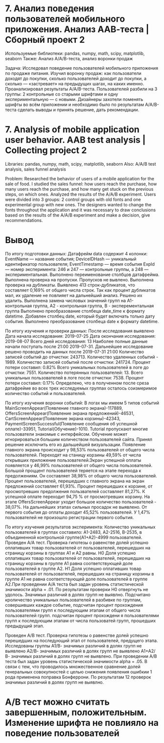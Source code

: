 # 7. Анализ поведения пользователей мобильного приложения. Анализ ААВ-теста | Сборный проект 2
Используемые библиотеки: pandas, numpy, math, scipy, matplotlib, seaborn
Также: Анализ А/А/В-теста, анализ воронки продаж

Задача: Исследовал поведение пользователей мобильного приложения по продаже питания. Изучил воронку продаж: как пользователи доходят до покупки, сколько пользователей доходит до покупки, а сколько — «застревает» на предыдущих шагах, на каких именно. Проанализировал результаты A/A/B-теста. Пользователей разбили на 3 группы: 2 контрольные со старыми шрифтами и одну экспериментальную — с новыми. Дизайнеры захотели поменять шрифты во всём приложении и необходимо было по результатам A/A/B-теста сделать выводы и принять решение, дать рекомендации.

# 7. Analysis of mobile application user behavior. AAB test analysis | Collecting project 2
Libraries: pandas, numpy, math, scipy, matplotlib, seaborn
Also: A/A/B test analysis, sales funnel analysis

Problem: Researched the behavior of users of a mobile application for the sale of food. I studied the sales funnel: how users reach the purchase, how many users reach the purchase, and how many get stuck on the previous steps, on which ones. Analyzed the results of the A/A/B experiment. Users were divided into 3 groups: 2 control groups with old fonts and one experimental group with new ones. The designers wanted to change the fonts throughout the application and it was necessary to draw conclusions based on the results of the A/A/B experiment and make a decision, give recommendations.

# Вывод

По итогу подготовки данных:
Датафрейм data содержит 4 колонки: EventName — название события; DeviceIDHash — уникальный идентификатор пользователя; EventTimestamp — время события ExpId — номер эксперимента: 246 и 247 — контрольные группы, а 248 — экспериментальная.
Выполнено переименование столбцов датафрейма.
Выполнена проверка на пропуски. Пропусков не вывлено.
Выполнена проверка на дубликаты. Выявлено 413 строк-дубликатов, что составляет 0,169% от общего числа строк. Так как процент дубликатов мал, их удаление не повлияет на дальнейший анализ. Решено их удалить.
Выполнена замена числовых значений групп на A1- контрольная группа, А2 - контрольная группа, В - эксперементальная группа
Выполнено преобразование столбеца date_time к формату datetime.
Добавлен столбец date, который будет включать только дату события.
Выполнено преобразование столбеца date к формату datetime.

По итогу изучения и проверки данных:
После исследования выявлено Дата начала исследования: 2019-07-25 Дата окончания исследования: 2019-08-07 Всего дней исследования: 13
Наиболее полные данные начали поступать после 21:00 2019-07-31. Дальнейшее исследование решено проводить на данных после 2019-07-31 21:00
Количество записей событий до отчистки: 243713. Количество удаленных событий - 1989. Количество записей событий после отчистки: 241724. Процент потери составил: 0.82%
Всего уникальных пользователей в логе до отчистки: 7551. Количество потерянных пользователей: 13. Всего уникальных пользователей в логе после отчистки: 7538. Процент потери составил: 0.17%
Определено, что в полученном после среза датафрейме во всех трех исследуемых группах осталось соизмеримое количество событий и пользователей.

По итогу изучения воронки событий:
В логах мы имеем 5 типов событий MainScreenAppear(Появление главного экрана)-117889, OffersScreenAppear(Появление экрана предложений)-46531, CartScreenAppear(Появление экрана корзины)-42343, PaymentScreenSuccessful(Появление сообщения об успешной оплате)-33951, Tutorial(Обучение)-1010. Tutorial пропускают многие пользователи знакомые с интерфейсом. Обучение может игнорироваться большим количеством пользователей сайта. Принял решение исключить его из дальшейшей визуальзации.
Появление главного экрана происходит у 98,53% пользователей от общего числа пользователей. Переходят на станицу корзины 49,59% от числа открывших приложение пользователей.Экран успешной оплаты появляется у 46,99% пользователей от общего числа пользователей. Большой проццент пользователей теряется на этапе перехода к предолжениям. Он составляет 38,98% от общего числа пользователей.
Процент пользователей, перешедших с главного экрана на экран предложений составляет 61,93%. Процент перешедших к корзине, от просмотревших предолжения пользвателей составляет 81,27%. К успешной оплате переходит 94,75 % от просмотревших корзину. На этапе OffersScreenAppear уходит большое количество пользователей - 38,07%. На дальнейших этапах сильных просадок не выявлено.
От первого события до оплаты доходит 45,52% пользователей. У 1,47% пользователей не произошло регистрации первого события.

По итогу изучения результатов эксперимента:
Количество уникальных пользователей в группах составило: A1-2483, A2-2516, B-2535, в объединенной контрольной группе(A1+A2)-4999 пользователей.
Проведен А/А тест. Проверка гипотезы о равенстве долей успешно оплативших товар пользователей от пользователей, перешедших на страницу корзины в группах А1 и А2 равны. H0 Доля успешно оплативших товар пользователей от пользователей, перешедших на страницу корзины в группе A1 равна соответствующей доле пользователей в группе A2. H1 Доля успешно оплативших товар пользователей от пользователей, перешедших на страницу корзины в группе A1 не равна соответствующей доле пользователей в группе A2.При проведении А/А теста был задан уровень статистической значимости alpha = .01. По результатам проверки H0 отвергнуть не удолось. Значимых различий в долях групп не выявлно.
Подсчитано кроличество уникальных пользователей в разбивке по группам, совершивших каждое событие, подсчитан процент прохождения пользователями групп к последующим этапам от общего числа пользователей групп. подсчитан процент прохождени я пользователями групп к последующим этапам от числа пользоватей групп, прошедших предыдущий этап.

Проведен А/В тест. Проверка гипотезы о равенстве долей успешно перешедших на последующий этап от пользователей, предущего этапа. Исследованы группы А1/В- значимых различий в долях групп не выявлено А2/В- значимых различий в долях групп не выявлено А1+А2/ В- значимых различий в долях групп не выявлено. При проведении А/В теста был задан уровень статистической значимости alpha = .05. В связи с тем, что проводилось множественное сравнение долей генеральных совокупностей с целью снижения появления ошибкии 1 рода применена поправка Бонферрони. По результатам 12 проверок значимых различий в долях групп не выявлно.
# А/В тест можно считать завершенным, положительным. Изменение шрифта не повлияло на поведение пользователей
